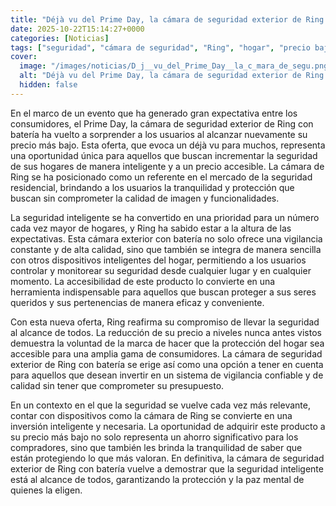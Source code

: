 ```yaml
---
title: "Déjà vu del Prime Day, la cámara de seguridad exterior de Ring con batería vuelve a su precio más bajo"
date: 2025-10-22T15:14:27+0000
categories: [Noticias]
tags: ["seguridad", "cámara de seguridad", "Ring", "hogar", "precio bajo", "dispositivos inteligentes", "vigilancia"]
cover:
  image: "/images/noticias/D_j__vu_del_Prime_Day__la_c_mara_de_segu.png"
  alt: "Déjà vu del Prime Day, la cámara de seguridad exterior de Ring con batería vuelve a su precio más bajo"
  hidden: false
---
```


En el marco de un evento que ha generado gran expectativa entre los consumidores, el Prime Day, la cámara de seguridad exterior de Ring con batería ha vuelto a sorprender a los usuarios al alcanzar nuevamente su precio más bajo. Esta oferta, que evoca un déjà vu para muchos, representa una oportunidad única para aquellos que buscan incrementar la seguridad de sus hogares de manera inteligente y a un precio accesible. La cámara de Ring se ha posicionado como un referente en el mercado de la seguridad residencial, brindando a los usuarios la tranquilidad y protección que buscan sin comprometer la calidad de imagen y funcionalidades.

La seguridad inteligente se ha convertido en una prioridad para un número cada vez mayor de hogares, y Ring ha sabido estar a la altura de las expectativas. Esta cámara exterior con batería no solo ofrece una vigilancia constante y de alta calidad, sino que también se integra de manera sencilla con otros dispositivos inteligentes del hogar, permitiendo a los usuarios controlar y monitorear su seguridad desde cualquier lugar y en cualquier momento. La accesibilidad de este producto lo convierte en una herramienta indispensable para aquellos que buscan proteger a sus seres queridos y sus pertenencias de manera eficaz y conveniente.

Con esta nueva oferta, Ring reafirma su compromiso de llevar la seguridad al alcance de todos. La reducción de su precio a niveles nunca antes vistos demuestra la voluntad de la marca de hacer que la protección del hogar sea accesible para una amplia gama de consumidores. La cámara de seguridad exterior de Ring con batería se erige así como una opción a tener en cuenta para aquellos que desean invertir en un sistema de vigilancia confiable y de calidad sin tener que comprometer su presupuesto.

En un contexto en el que la seguridad se vuelve cada vez más relevante, contar con dispositivos como la cámara de Ring se convierte en una inversión inteligente y necesaria. La oportunidad de adquirir este producto a su precio más bajo no solo representa un ahorro significativo para los compradores, sino que también les brinda la tranquilidad de saber que están protegiendo lo que más valoran. En definitiva, la cámara de seguridad exterior de Ring con batería vuelve a demostrar que la seguridad inteligente está al alcance de todos, garantizando la protección y la paz mental de quienes la eligen.
